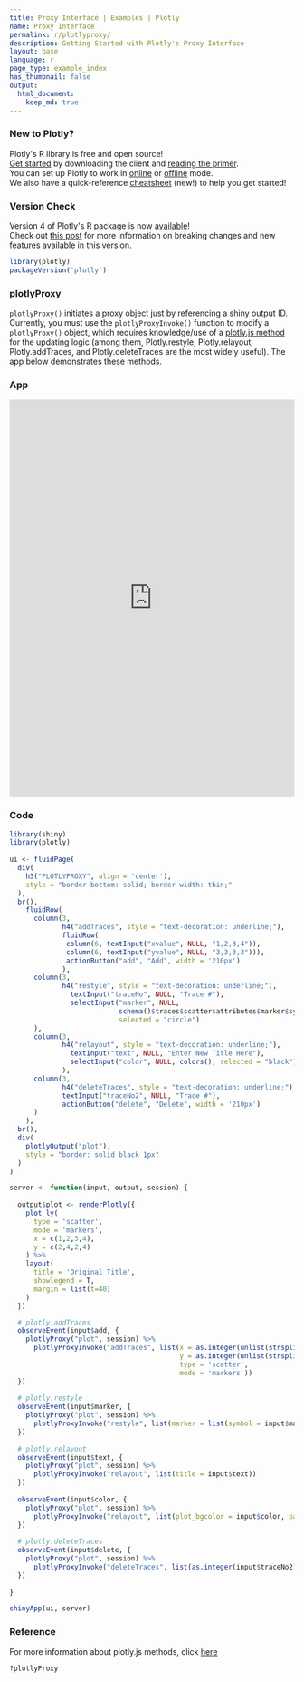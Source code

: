 ```yaml
---
title: Proxy Interface | Examples | Plotly
name: Proxy Interface
permalink: r/plotlyproxy/
description: Getting Started with Plotly's Proxy Interface
layout: base
language: r
page_type: example_index
has_thumbnail: false
output:
  html_document:
    keep_md: true
---
```



### New to Plotly?

Plotly's R library is free and open source!<br>
[Get started](https://plot.ly/r/getting-started/) by downloading the client and [reading the primer](https://plot.ly/r/getting-started/).<br>
You can set up Plotly to work in [online](https://plot.ly/r/getting-started/#hosting-graphs-in-your-online-plotly-account) or [offline](https://plot.ly/r/offline/) mode.<br>
We also have a quick-reference [cheatsheet](https://images.plot.ly/plotly-documentation/images/r_cheat_sheet.pdf) (new!) to help you get started!

### Version Check

Version 4 of Plotly's R package is now [available](https://plot.ly/r/getting-started/#installation)!<br>
Check out [this post](http://moderndata.plot.ly/upgrading-to-plotly-4-0-and-above/) for more information on breaking changes and new features available in this version.


```r
library(plotly)
packageVersion('plotly')
```

### plotlyProxy

`plotlyProxy()` initiates a proxy object just by referencing a shiny output ID. Currently, you must use the `plotlyProxyInvoke()` function to modify a `plotlyProxy()` object, which requires knowledge/use of a [plotly.js method](https://plot.ly/javascript/plotlyjs-function-reference/) for the updating logic (among them, Plotly.restyle, Plotly.relayout, Plotly.addTraces, and Plotly.deleteTraces are the most widely useful). The app below demonstrates these methods.

### App

<iframe src="https://plotly.shinyapps.io/plotlyproxy/" width="100%" height=700 scrolling="no" seamless="seamless" style="border: none"></iframe>

### Code


```r
library(shiny)
library(plotly)
 
ui <- fluidPage(
  div(
    h3("PLOTLYPROXY", align = 'center'), 
    style = "border-bottom: solid; border-width: thin;"
  ),
  br(),
    fluidRow(
      column(3,
             h4("addTraces", style = "text-decoration: underline;"),
             fluidRow(
              column(6, textInput("xvalue", NULL, "1,2,3,4")),
              column(6, textInput("yvalue", NULL, "3,3,3,3"))),
              actionButton("add", "Add", width = '210px')
             ),
      column(3,
             h4("restyle", style = "text-decoration: underline;"),
               textInput("traceNo", NULL, "Trace #"),
               selectInput("marker", NULL, 
                           schema()$traces$scatter$attributes$marker$symbol$values, 
                           selected = "circle")
      ),
      column(3,
             h4("relayout", style = "text-decoration: underline;"),
               textInput("text", NULL, "Enter New Title Here"),
               selectInput("color", NULL, colors(), selected = "black")
             ),
      column(3,
             h4("deleteTraces", style = "text-decoration: underline;"),
             textInput("traceNo2", NULL, "Trace #"),
             actionButton("delete", "Delete", width = '210px')
      )
    ),
  br(),
  div(
    plotlyOutput("plot"),
    style = "border: solid black 1px"
  )
)

server <- function(input, output, session) {
  
  output$plot <- renderPlotly({
    plot_ly(
      type = 'scatter',
      mode = 'markers',
      x = c(1,2,3,4), 
      y = c(2,4,2,4)
    ) %>%
    layout(
      title = 'Original Title',
      showlegend = T,
      margin = list(t=40)
    )
  })

  # plotly.addTraces
  observeEvent(input$add, {
    plotlyProxy("plot", session) %>%
      plotlyProxyInvoke("addTraces", list(x = as.integer(unlist(strsplit(input$xvalue,","))), 
                                          y = as.integer(unlist(strsplit(input$yvalue, ","))),
                                          type = 'scatter',
                                          mode = 'markers'))
  })
  
  # plotly.restyle
  observeEvent(input$marker, {
    plotlyProxy("plot", session) %>%
      plotlyProxyInvoke("restyle", list(marker = list(symbol = input$marker)), list(input$traceNo))
  })
  
  # plotly.relayout
  observeEvent(input$text, {
    plotlyProxy("plot", session) %>%
      plotlyProxyInvoke("relayout", list(title = input$text))
  })
  
  observeEvent(input$color, {
    plotlyProxy("plot", session) %>%
      plotlyProxyInvoke("relayout", list(plot_bgcolor = input$color, paper_bgcolor = input$color))
  })
  
  # plotly.deleteTraces
  observeEvent(input$delete, {
    plotlyProxy("plot", session) %>%
      plotlyProxyInvoke("deleteTraces", list(as.integer(input$traceNo2)))
  })
  
}

shinyApp(ui, server)
```

### Reference

For more information about plotly.js methods, click [here](https://plot.ly/javascript/plotlyjs-function-reference/) 

```r
?plotlyProxy
```
